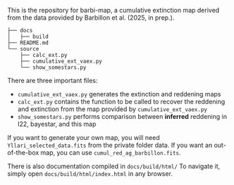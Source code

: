 This is the repository for barbi-map, a cumulative extinction map derived from the data provided by Barbillon et al. (2025, in prep.).

    ├── docs
    │   ├── build
    ├── README.md
    └── source
        ├── calc_ext.py
        ├── cumulative_ext_vaex.py
        └── show_somestars.py

There are three important files:
- `cumulative_ext_vaex.py` generates the extinction and reddening maps
- `calc_ext.py` contains the function to be called to recover the reddening and extinction from the map provided by `cumulative_ext_vaex.py`
- `show_somestars.py` performs comparison between **inferred** reddening in l22, bayestar, and this map

If you want to generate your own map, you will need `Yllari_selected_data.fits` from the private folder data. If you want an out-of-the-box map, you can 
use `cumul_red_ag_barbillon.fits`.

There is also documentation compiled in `docs/build/html/`
To navigate it, simply open `docs/build/html/index.html` in any browser.